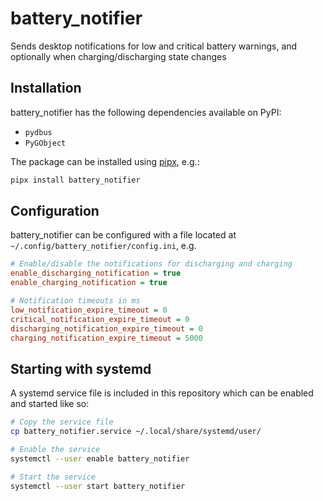 # battery_notifier

Sends desktop notifications for low and critical battery warnings, and optionally when charging/discharging state changes

## Installation

battery_notifier has the following dependencies available on PyPI:

- `pydbus`
- `PyGObject`

The package can be installed using [pipx](https://pipx.pypa.io/stable/installation/), e.g.:

```bash
pipx install battery_notifier
```

## Configuration

battery_notifier can be configured with a file located at `~/.config/battery_notifier/config.ini`, e.g.

```ini
# Enable/disable the notifications for discharging and charging
enable_discharging_notification = true
enable_charging_notification = true

# Notification timeouts in ms
low_notification_expire_timeout = 0
critical_notification_expire_timeout = 0
discharging_notification_expire_timeout = 0
charging_notification_expire_timeout = 5000
```

## Starting with systemd

A systemd service file is included in this repository which can be enabled and started like so:

```bash
# Copy the service file
cp battery_notifier.service ~/.local/share/systemd/user/

# Enable the service
systemctl --user enable battery_notifier

# Start the service
systemctl --user start battery_notifier
```
